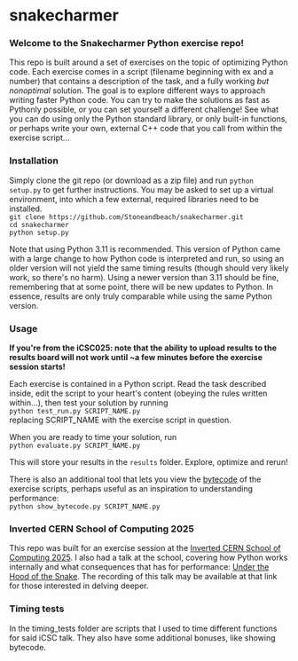 # snakecharmer

### Welcome to the Snakecharmer Python exercise repo!

This repo is built around a set of exercises on the topic of optimizing Python code. Each exercise comes in a script (filename beginning with ex and a number) that contains a description of the task, and a fully working *but nonoptimal* solution. The goal is to explore different ways to approach writing faster Python code. You can try to make the solutions as fast as Pythonly possible, or you can set yourself a different challenge! See what you can do using only the Python standard library, or only built-in functions, or perhaps write your own, external C++ code that you call from within the exercise script...

### Installation

Simply clone the git repo (or download as a zip file) and run `python setup.py` to get further instructions. You may be asked to set up a virtual environment, into which a few external, required libraries need to be installed.\
`git clone https://github.com/Stoneandbeach/snakecharmer.git`\
`cd snakecharmer`\
`python setup.py`

Note that using Python 3.11 is recommended. This version of Python came with a large change to how Python code is interpreted and run, so using an older version will not yield the same timing results (though should very likely work, so there's no harm). Using a newer version than 3.11 should be fine, remembering that at some point, there will be new updates to Python. In essence, results are only truly comparable while using the same Python version.

### Usage

**If you're from the iCSC025: note that the ability to upload results to the results board will not work until ~a few minutes before the exercise session starts!**

Each exercise is contained in a Python script. Read the task described inside, edit the script to your heart's content (obeying the rules written within...), then test your solution by running\
`python test_run.py SCRIPT_NAME.py`\
replacing SCRIPT_NAME with the exercise script in question.

When you are ready to time your solution, run\
`python evaluate.py SCRIPT_NAME.py`

This will store your results in the `results` folder. Explore, optimize and rerun!

There is also an additional tool that lets you view the [bytecode](https://opensource.com/article/18/4/introduction-python-bytecode) of the exercise scripts, perhaps useful as an inspiration to understanding performance:\
`python show_bytecode.py SCRIPT_NAME.py`

### Inverted CERN School of Computing 2025

This repo was built for an exercise session at the [Inverted CERN School of Computing 2025](https://indico.cern.ch/event/1468713/overview). I also had a talk at the school, covering how Python works internally and what consequences that has for performance: [Under the Hood of the Snake](https://indico.cern.ch/event/1468713/contributions/6275292/). The recording of this talk may be available at that link for those interested in delving deeper.

### Timing tests

In the timing_tests folder are scripts that I used to time different functions for said iCSC talk. They also have some additional bonuses, like showing bytecode.